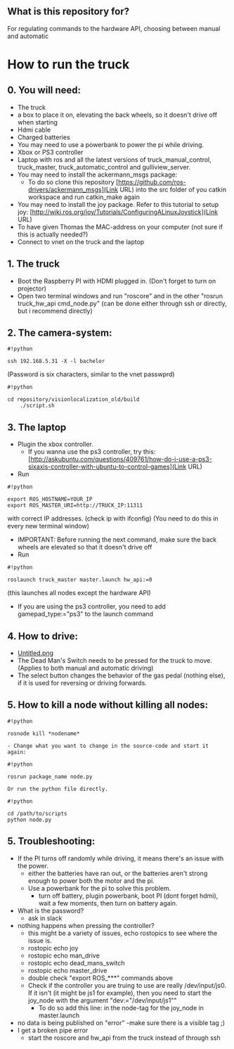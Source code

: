 ## What is this repository for? ##
For regulating commands to the hardware API, choosing between manual and automatic

# How to run the truck #

## 0. You will need: ## 
   * The truck
   * a box to place it on, elevating the back wheels, so it doesn't drive off when starting
   * Hdmi cable
   * Charged batteries
   * You may need to use a powerbank to power the pi while driving.
   * Xbox or PS3 controller
   * Laptop with ros and all the latest versions of truck_manual_control, truck_master, truck_automatic_control and gulliview_server.
   * You may need to install the ackermann_msgs package: 
      - To do so clone this repository [https://github.com/ros-drivers/ackermann_msgs](Link URL) into the src folder of you catkin workspace and run catkin_make again
   * You may need to install the joy package. Refer to this tutorial to setup joy: [http://wiki.ros.org/joy/Tutorials/ConfiguringALinuxJoystick](Link URL)
   * To have given Thomas the MAC-address on your computer (not sure if this is actually needed?)
   * Connect to vnet on the truck and the laptop

## 1. The truck ##
   * Boot the Raspberry PI with HDMI plugged in. (Don't forget to turn on projector)
   * Open two terminal windows and run "roscore" and in the other "rosrun truck_hw_api cmd_node.py" (can be done either through ssh or directly, but i recommend directly)
   
## 2. The camera-system: ##
    
```
#!python

ssh 192.168.5.31 -X -l bachelor
```
 (Password is six characters, similar to the vnet passwprd)
    
```
#!python

cd repository/visionlocalization_old/build
    ./script.sh
```

    
   
## 3. The laptop ##
   * Plugin the xbox controller.
      - If you wanna use the ps3 controller, try this: [http://askubuntu.com/questions/409761/how-do-i-use-a-ps3-sixaxis-controller-with-ubuntu-to-control-games](Link URL)
   * Run 
       
```
#!python

export ROS_HOSTNAME=YOUR_IP
export ROS_MASTER_URI=http://TRUCK_IP:11311
```
with correct IP addresses. (check ip with ifconfig)
   (You need to do this in every new terminal window)
   * IMPORTANT: Before running the next command, make sure the back wheels are elevated so that it doesn't drive off
   * Run 
```
#!python

roslaunch truck_master master.launch hw_api:=0
```
 (this launches all nodes except the hardware API)
   - If you are using the ps3 controller, you need to add gamepad_type:="ps3" to the launch command
   
## 4. How to drive: ##
   - [Untitled.png](https://bitbucket.org/repo/nqxL85/images/3204438201-Untitled.png)
   - The Dead Man's Switch needs to be pressed for the truck to move. (Applies to both manual and automatic driving)
   - The select button changes the behavior of the gas pedal (nothing else), if it is used for reversing or driving forwards.

## 5. How to kill a node without killing all nodes: ##
    
```
#!python

rosnode kill *nodename*
```

    - Change what you want to change in the source-code and start it again:

```
#!python

rosrun package_name node.py
```
 
    Or run the python file directly.

```
#!python

cd /path/to/scripts
python node.py
```

   
## 5. Troubleshooting: ##   
   - If the PI turns off randomly while driving, it means there's an issue with the power.
        - either the batteries have ran out, or the batteries aren't strong enough to power both the motor
        and the pi.
        - Use a powerbank for the pi to solve this problem.
            - turn off battery, plugin powerbank, boot PI (dont forget hdmi), wait a few moments, then turn on battery again.
   - What is the password?
      - ask in slack
   - nothing happens when pressing the controller?
       - this might be a variety of issues, echo rostopics to see where the issue is.
       - rostopic echo joy
       - rostopic echo man_drive
       - rostopic echo dead_mans_switch
       - rostopic echo master_drive
       - double check "export ROS_***" commands above
       - Check if the controller you are truing to use are really /dev/input/js0. If it isn't (it might be js1 for example), 
         then you need to start the joy_node with the argument "dev:="/dev/input/js1""
         - To do so add this line:
             <param name="dev" type="string" value="/dev/input/js1" />
            in the node-tag for the joy_node in master.launch
   - no data is being published on "error"
      -make sure there is a visible tag ;)
   - I get a broken pipe error
      - start the roscore and hw_api from the truck instead of through ssh